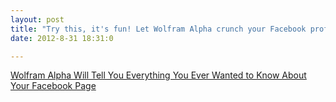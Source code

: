 ```yaml
---
layout: post
title: "Try this, it's fun! Let Wolfram Alpha crunch your Facebook profile."
date: 2012-8-31 18:31:0

---
```


[Wolfram Alpha Will Tell You Everything You Ever Wanted to Know About Your Facebook Page][1]

   [1]: http://gizmodo.com/5939359/wolfram-alpha-will-tell-you-everything-you-ever-wanted-to-know-about-your-facebook-page
